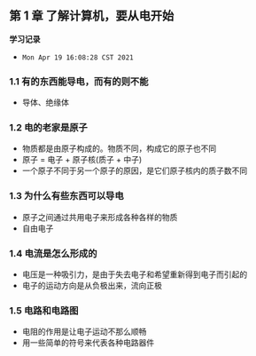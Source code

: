 ## 第 1 章 了解计算机，要从电开始

**学习记录**


* `Mon Apr 19 16:08:28 CST 2021`

### 1.1 有的东西能导电，而有的则不能

* 导体、绝缘体

### 1.2 电的老家是原子

* 物质都是由原子构成的。物质不同，构成它的原子也不同
* 原子 = 电子 + 原子核(质子 + 中子)
* 一个原子不同于另一个原子的原因，是它们原子核内的质子数不同

### 1.3 为什么有些东西可以导电

* 原子之间通过共用电子来形成各种各样的物质
* 自由电子

### 1.4 电流是怎么形成的

* 电压是一种吸引力，是由于失去电子和希望重新得到电子而引起的
* 电子的运动方向是从负极出来，流向正极

### 1.5 电路和电路图

* 电阻的作用是让电子运动不那么顺畅
* 用一些简单的符号来代表各种电路器件

